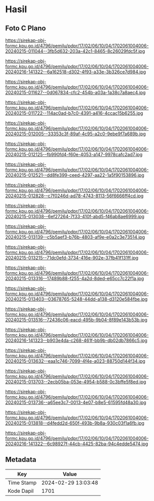 # Hasil

## Foto C Plano

https://sirekap-obj-formc.kpu.go.id/4796/pemilu/pdpr/17/02/06/10/04/1702061004006-20240215-011044--3fb5d632-203a-42c1-8465-8c26029fdc5f.jpg

https://sirekap-obj-formc.kpu.go.id/4796/pemilu/pdpr/17/02/06/10/04/1702061004006-20240216-141322--6a162518-d302-4f93-a33e-3b326ce7d984.jpg

https://sirekap-obj-formc.kpu.go.id/4796/pemilu/pdpr/17/02/06/10/04/1702061004006-20240215-011627--0d067834-cfc2-454b-a03a-1a38c7a8aec4.jpg

https://sirekap-obj-formc.kpu.go.id/4796/pemilu/pdpr/17/02/06/10/04/1702061004006-20240215-011722--114ac0ad-b7c0-4391-a416-4ccac15b6255.jpg

https://sirekap-obj-formc.kpu.go.id/4796/pemilu/pdpr/17/02/06/10/04/1702061004006-20240215-012005--33353c3f-89af-4c95-a2c0-9ebe9f7a689b.jpg

https://sirekap-obj-formc.kpu.go.id/4796/pemilu/pdpr/17/02/06/10/04/1702061004006-20240215-012125--fb990fd4-f60e-4053-a147-9978cafc2ad7.jpg

https://sirekap-obj-formc.kpu.go.id/4796/pemilu/pdpr/17/02/06/10/04/1702061004006-20240215-012521--dd8fe399-ceed-4297-aa22-1a5f90153896.jpg

https://sirekap-obj-formc.kpu.go.id/4796/pemilu/pdpr/17/02/06/10/04/1702061004006-20240215-012828--c7f0246d-ad78-4743-8113-56f6666ff4cd.jpg

https://sirekap-obj-formc.kpu.go.id/4796/pemilu/pdpr/17/02/06/10/04/1702061004006-20240215-013038--6ef27264-7f33-410f-abd5-f46ab8ae6999.jpg

https://sirekap-obj-formc.kpu.go.id/4796/pemilu/pdpr/17/02/06/10/04/1702061004006-20240215-013139--c5b5aef3-b76b-4803-af9e-e0a2c3e73514.jpg

https://sirekap-obj-formc.kpu.go.id/4796/pemilu/pdpr/17/02/06/10/04/1702061004006-20240215-013215--71dc0efd-3734-416e-902e-37fb41f131ff.jpg

https://sirekap-obj-formc.kpu.go.id/4796/pemilu/pdpr/17/02/06/10/04/1702061004006-20240215-013316--17489b88-f255-4a2d-8ded-e65cc7c22f1a.jpg

https://sirekap-obj-formc.kpu.go.id/4796/pemilu/pdpr/17/02/06/10/04/1702061004006-20240215-013403--03678765-5248-44dd-a138-d3120e584fbe.jpg

https://sirekap-obj-formc.kpu.go.id/4796/pemilu/pdpr/17/02/06/10/04/1702061004006-20240215-013516--72436c06-eacd-495b-9b04-8f89e143b53b.jpg

https://sirekap-obj-formc.kpu.go.id/4796/pemilu/pdpr/17/02/06/10/04/1702061004006-20240216-141323--b903e4da-c268-461f-bb9b-db02db7866c5.jpg

https://sirekap-obj-formc.kpu.go.id/4796/pemilu/pdpr/17/02/06/10/04/1702061004006-20240215-013632--eaa1c746-7099-4f4e-a023-88750d144f34.jpg

https://sirekap-obj-formc.kpu.go.id/4796/pemilu/pdpr/17/02/06/10/04/1702061004006-20240215-013703--2ecb05ba-053e-4954-b588-0c3bffe5f8ed.jpg

https://sirekap-obj-formc.kpu.go.id/4796/pemilu/pdpr/17/02/06/10/04/1702061004006-20240215-013736--a65ee3c7-0013-4e07-b8e5-61595fd48a30.jpg

https://sirekap-obj-formc.kpu.go.id/4796/pemilu/pdpr/17/02/06/10/04/1702061004006-20240215-013818--d4fedd2d-650f-493b-9b8a-930c03f1a6fb.jpg

https://sirekap-obj-formc.kpu.go.id/4796/pemilu/pdpr/17/02/06/10/04/1702061004006-20240216-141322--6c98927f-44cb-4425-82ba-94c4edde5474.jpg


## Metadata

| Key        | Value               |
| ---------- | ------------------- |
| Time Stamp | 2024-02-29 13:03:48 |
| Kode Dapil | 1701                |



